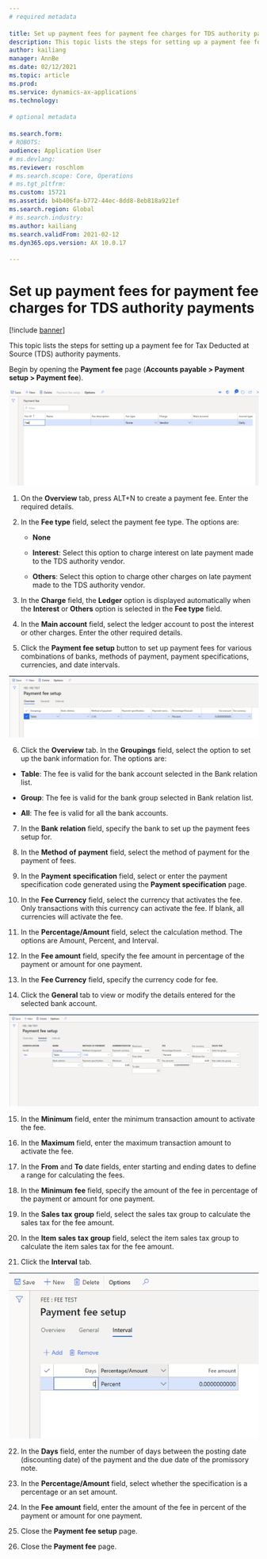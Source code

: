 ```yaml
---
# required metadata

title: Set up payment fees for payment fee charges for TDS authority payments
description: This topic lists the steps for setting up a payment fee for Tax Deducted at Source (TDS) authority payments.
author: kailiang
manager: AnnBe
ms.date: 02/12/2021
ms.topic: article
ms.prod: 
ms.service: dynamics-ax-applications
ms.technology: 

# optional metadata

ms.search.form: 
# ROBOTS: 
audience: Application User
# ms.devlang: 
ms.reviewer: roschlom
# ms.search.scope: Core, Operations
# ms.tgt_pltfrm: 
ms.custom: 15721
ms.assetid: b4b406fa-b772-44ec-8dd8-8eb818a921ef
ms.search.region: Global
# ms.search.industry: 
ms.author: kailiang
ms.search.validFrom: 2021-02-12
ms.dyn365.ops.version: AX 10.0.17

---
```


# Set up payment fees for payment fee charges for TDS authority payments

[!include [banner](../includes/banner.md)]

This topic lists the steps for setting up a payment fee for Tax Deducted at Source (TDS) authority payments.

Begin by opening the **Payment fee** page (**Accounts payable > Payment setup > Payment fee**).

[![Payment fee](./media/apac-ind-TDS-28.png)](./media/apac-ind-TDS-28.png)

1. On the **Overview** tab, press ALT+N to create a payment fee. Enter the required details.

2. In the **Fee type** field, select the payment fee type. The options are:

   - **None**

   - **Interest**: Select this option to charge interest on late payment made to the TDS authority vendor.

   - **Others**: Select this option to charge other charges on late payment made to the TDS authority vendor. 

3. In the **Charge** field, the **Ledger** option is displayed automatically when the **Interest** or **Others** option is selected in the **Fee type** field.

4. In the **Main account** field, select the ledger account to post the interest or other charges. Enter the other required details.

5. Click the **Payment fee setup** button to set up payment fees for various combinations of banks, methods of payment, payment specifications, currencies, and date intervals.

[![Payment fee setup](./media/apac-ind-TDS-21.png)](./media/apac-ind-TDS-21.png)

6.  Click the **Overview** tab. In the **Groupings** field, select the option to set up the bank information for. The options are:

   - **Table**: The fee is valid for the bank account selected in the Bank relation list.

   - **Group**: The fee is valid for the bank group selected in Bank relation list.

   - **All**: The fee is valid for all the bank accounts.

7. In the **Bank** **relation** field, specify the bank to set up the payment fees setup for.

8. In the **Method** **of** **payment** field, select the method of payment for the payment of fees.

9. In the **Payment** **specification** field, select or enter the payment specification code generated using the **Payment specification** page.

10. In the **Fee Currency** field, select the currency that activates the fee. Only transactions with this currency can activate the fee. If blank, all currencies will activate the fee.

11. In the **Percentage/Amount** field, select the calculation method. The options are Amount, Percent, and Interval.

12. In the **Fee amount** field, specify the fee amount in percentage of the payment or amount for one payment.

13. In the **Fee Currency** field, specify the currency code for fee.

14. Click the **General** tab to view or modify the details entered for the selected bank account.

[![Payment fee setup - General (tab)](./media/apac-ind-TDS-22.png)](./media/apac-ind-TDS-22.png)

15. In the **Minimum** field, enter the minimum transaction amount to activate the fee.

16. In the **Maximum** field, enter the maximum transaction amount to activate the fee.

17. In the **From** and **To** date fields, enter starting and ending dates to define a range for calculating the fees. 

18. In the **Minimum** **fee** field, specify the amount of the fee in percentage of the payment or amount for one payment.

19. In the **Sales** **tax** **group** field, select the sales tax group to calculate the sales tax for the fee amount.

20. In the **Item** **sales** **tax** **group** field, select the item sales tax group to calculate the item sales tax for the fee amount.

21. Click the **Interval** tab. 

[![Payment fee setup - Interval (tab)](./media/apac-ind-TDS-23.png)](./media/apac-ind-TDS-23.png)

22. In the **Days** field, enter the number of days between the posting date (discounting date) of the payment and the due date of the promissory note.

23. In the **Percentage/Amount** field, select whether the specification is a percentage or an set amount.

24. In the **Fee** **amount** field, enter the amount of the fee in percent of the payment or amount for one payment.

25. Close the **Payment fee setup** page.

26. Close the **Payment fee** page.
